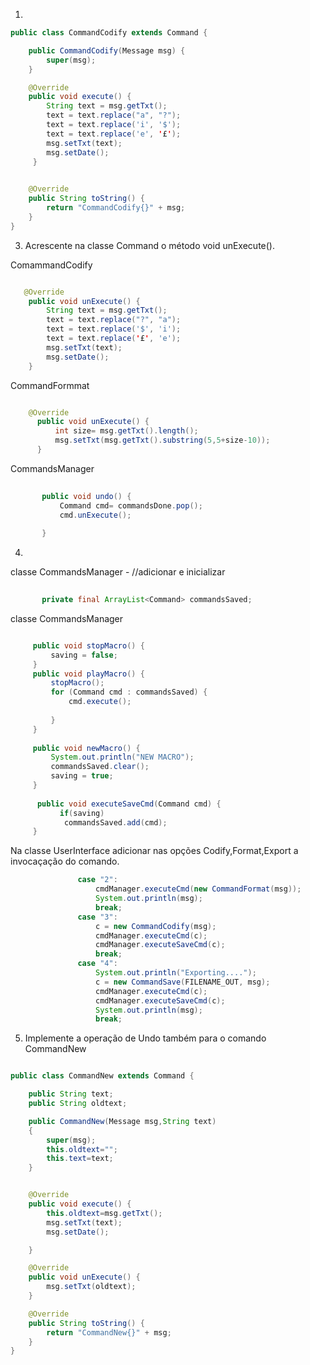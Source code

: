 1.

```java
public class CommandCodify extends Command {

    public CommandCodify(Message msg) {
        super(msg);
    }

    @Override
    public void execute() {
        String text = msg.getTxt();
        text = text.replace("a", "?");
        text = text.replace('i', '$');
        text = text.replace('e', '£');
        msg.setTxt(text);
        msg.setDate();
     }

  
    @Override
    public String toString() {
        return "CommandCodify{}" + msg;
    }
}

``` 
               
 
3.  Acrescente na classe Command o método void unExecute().
      
ComammandCodify
```java

   @Override
    public void unExecute() {
        String text = msg.getTxt();
        text = text.replace("?", "a");
        text = text.replace('$', 'i');
        text = text.replace('£', 'e');
        msg.setTxt(text);
        msg.setDate();
    }
``` 
CommandFormmat
```java

    @Override
      public void unExecute() {
          int size= msg.getTxt().length();
          msg.setTxt(msg.getTxt().substring(5,5+size-10));
      }
``` 

CommandsManager
```java
   
       public void undo() {
           Command cmd= commandsDone.pop();
           cmd.unExecute();
   
       }
``` 






 
 
4. 

classe CommandsManager - //adicionar e inicializar
```java
   
       private final ArrayList<Command> commandsSaved; 
  ```      
        
  classe CommandsManager 
  
  ```java
 
       public void stopMacro() {
           saving = false;
       }
       public void playMacro() {
           stopMacro();
           for (Command cmd : commandsSaved) {
               cmd.execute();
   
           }
       }
   
       public void newMacro() {
           System.out.println("NEW MACRO");
           commandsSaved.clear();
           saving = true;
       }
   
        public void executeSaveCmd(Command cmd) {
             if(saving)
              commandsSaved.add(cmd);
       }
  
``` 
Na classe UserInterface adicionar nas opções Codify,Format,Export a invocaçação do comando.
 ```java
                case "2":
                    cmdManager.executeCmd(new CommandFormat(msg));
                    System.out.println(msg);
                    break;
                case "3":
                    c = new CommandCodify(msg);
                    cmdManager.executeCmd(c);
                    cmdManager.executeSaveCmd(c);
                    break;
                case "4":
                    System.out.println("Exporting....");
                    c = new CommandSave(FILENAME_OUT, msg);
                    cmdManager.executeCmd(c);
                    cmdManager.executeSaveCmd(c);
                    System.out.println(msg);
                    break;

``` 

5.  Implemente a operação de Undo também para o comando CommandNew

```java

public class CommandNew extends Command {

    public String text;
    public String oldtext;

    public CommandNew(Message msg,String text)
    {
        super(msg);
        this.oldtext="";
        this.text=text;
    }


    @Override
    public void execute() {
        this.oldtext=msg.getTxt();
        msg.setTxt(text);
        msg.setDate();

    }

    @Override
    public void unExecute() {
        msg.setTxt(oldtext);
    }

    @Override
    public String toString() {
        return "CommandNew{}" + msg;
    }
}
``` 
 
     